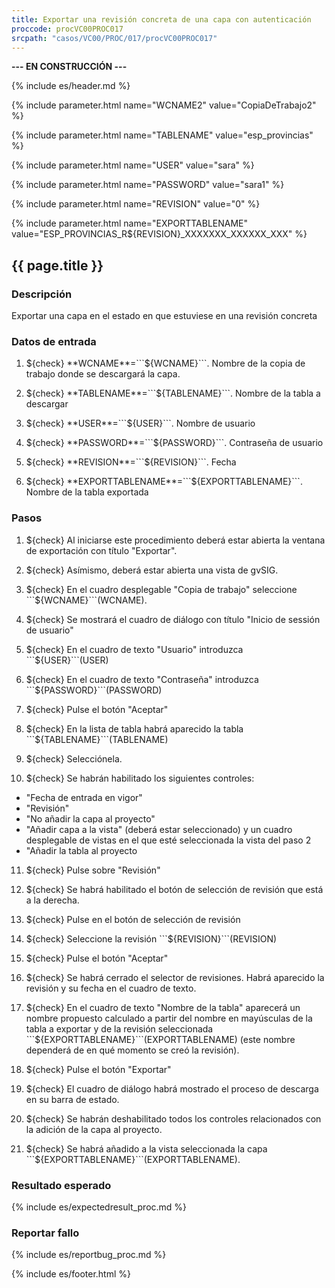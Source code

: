 ```yaml
---
title: Exportar una revisión concreta de una capa con autenticación
proccode: procVC00PROC017
srcpath: "casos/VC00/PROC/017/procVC00PROC017"
---
```


**--- EN CONSTRUCCIÓN ---**

{% include es/header.md %}

{% include parameter.html name="WCNAME2" value="CopiaDeTrabajo2" %}

{% include parameter.html name="TABLENAME" value="esp_provincias" %}

{% include parameter.html name="USER" value="sara" %}

{% include parameter.html name="PASSWORD" value="sara1" %}

{% include parameter.html name="REVISION" value="0" %}

{% include parameter.html name="EXPORTTABLENAME" value="ESP_PROVINCIAS_R${REVISION}_XXXXXXX_XXXXXX_XXX" %}

## {{ page.title }}

### Descripción

Exportar una capa en el estado en que estuviese en una revisión concreta

### Datos de entrada

1. ${check} **WCNAME**=```${WCNAME}```. Nombre de la copia de trabajo donde se descargará la capa.

2. ${check} **TABLENAME**=```${TABLENAME}```. Nombre de la tabla a descargar

3. ${check} **USER**=```${USER}```. Nombre de usuario

4. ${check} **PASSWORD**=```${PASSWORD}```. Contraseña de usuario

5. ${check} **REVISION**=```${REVISION}```. Fecha

6. ${check} **EXPORTTABLENAME**=```${EXPORTTABLENAME}```. Nombre de la tabla exportada


### Pasos

1. ${check} Al iniciarse este procedimiento deberá estar abierta la ventana de exportación con título "Exportar".

2. ${check} Asímismo, deberá estar abierta una vista de gvSIG.

3. ${check} En el cuadro desplegable "Copia de trabajo" seleccione ```${WCNAME}```(WCNAME).

4. ${check} Se mostrará el cuadro de diálogo con título "Inicio de sessión de usuario"

5. ${check} En el cuadro de texto "Usuario" introduzca ```${USER}```(USER)

6. ${check} En el cuadro de texto "Contraseña" introduzca ```${PASSWORD}```(PASSWORD)

7. ${check} Pulse el botón "Aceptar"

8. ${check} En la lista de tabla habrá aparecido la tabla ```${TABLENAME}```(TABLENAME)

9. ${check} Selecciónela.

10. ${check} Se habrán habilitado los siguientes controles:
  * "Fecha de entrada en vigor"
  * "Revisión"
  * "No añadir la capa al proyecto"
  * "Añadir capa a la vista" (deberá estar seleccionado) y un cuadro desplegable de vistas en el que esté seleccionada la vista del paso 2
  * "Añadir la tabla al proyecto

11. ${check} Pulse sobre "Revisión"

12. ${check} Se habrá habilitado el botón de selección de revisión que está a la derecha.

13. ${check} Pulse en el botón de selección de revisión

14. ${check} Seleccione la revisión ```${REVISION}```(REVISION)

15. ${check} Pulse el botón "Aceptar"

15. ${check} Se habrá cerrado el selector de revisiones. Habrá aparecido la revisión y su fecha en el cuadro de texto.

14. ${check} En el cuadro de texto "Nombre de la tabla" aparecerá un nombre propuesto calculado a partir del nombre en mayúsculas de la tabla a exportar y de la revisión seleccionada ```${EXPORTTABLENAME}```(EXPORTTABLENAME) (este nombre dependerá de en qué momento se creó la revisión).

15. ${check} Pulse el botón "Exportar"

12. ${check} El cuadro de diálogo habrá mostrado el proceso de descarga en su barra de estado.

13. ${check} Se habrán deshabilitado todos los controles relacionados con la adición de la capa al proyecto.

15. ${check} Se habrá añadido a la vista seleccionada la capa ```${EXPORTTABLENAME}```(EXPORTTABLENAME).

### Resultado esperado

{% include es/expectedresult_proc.md %}

### Reportar fallo

{% include es/reportbug_proc.md %}

{% include es/footer.html %}
